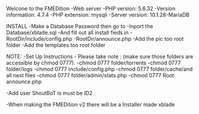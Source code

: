 Welcone to the FMEDition 
-Web server 
-PHP version: 5.6.32 
-Version information: 4.7.4
-PHP extension: mysqli
-Server version: 10.1.28-MariaDB

INSTALL
-Make a Database Password then go to
-Inport the Database/xblade.sql
-And fill out all install fieds in
-RootDir/include/config.php
-RootDir/announce.php
-Add the pic too root folder
-Add the templates too root folder

NOTE: 
-Set Up Instructions - Please take note : (make sure those folders are accessible by chmod 0777).
-chmod 0777 folder/torrents
-chmod 0777 folder/logs
-chmod 0777 include/config.php
-chmod 0777 folder/cache/and all nest files
-chmod 0777 folder/admin/stats.php
-chmod 0777 Root announce.php

-Add user ShoutBoT is must be ID2

-When making the FMEDition v2 there will be a Installer made xblade
